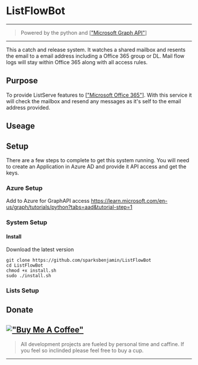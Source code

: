 # ListFlowBot
---
> Powered by the python and [["Microsoft Graph API"](https://learn.microsoft.com/en-us/graph/overview)]
---
This a catch and release system.  It watches a shared mailbox and resents the email to a email address including a Office 365 group or DL.  Mail flow logs will stay within Office 365 along with all access rules. 

## Purpose
To provide ListServe features to [["Microsoft Office 365"]()].  With this service it will check the mailbox and resend any messages as it's self to the email address provided. 

## Useage

## Setup
There are a few steps to complete to get this system running.  You will need to create an Application in Azure AD and provide it API access and get the keys.  

### Azure Setup
Add to Azure for GraphAPI access https://learn.microsoft.com/en-us/graph/tutorials/python?tabs=aad&tutorial-step=1

### System Setup

#### Install

Download the latest version

```
git clone https://github.com/sparksbenjamin/ListFlowBot
cd ListFlowBot
chmod +x install.sh
sudo ./install.sh
```

### Lists Setup



## Donate
[!["Buy Me A Coffee"](https://www.buymeacoffee.com/assets/img/custom_images/orange_img.png)](https://www.buymeacoffee.com/sparksbenjamin)
---
>All development projects are fueled by personal time and caffine.  If you feel so inclinded please feel free to buy a cup. 
---


